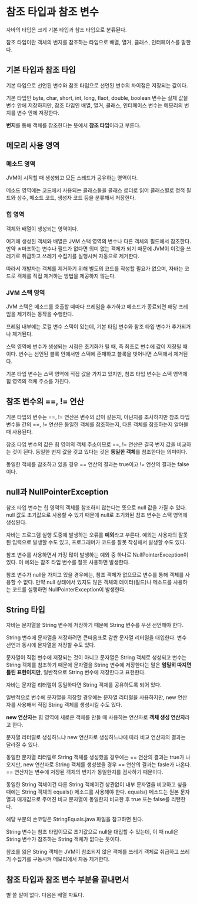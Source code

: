 # 참조 타입과 참조 변수
자바의 타입은 크게 기본 타입과 참조 타입으로 분류된다.

참조 타입이란 객체의 번지를 참조하는 타입으로 배열, 열거, 클래스, 인터페이스를 말한다.

## 기본 타입과 참조 타입
기본 타입으로 선언된 변수와 참조 타입으로 선언된 변수의 차이점은 저장되는 값이다.

기본 타입인 byte, char, short, int, long, flaot, double, boolean 변수는 실제 값을 변수 안에 저장하지만, 참조 타입인 배열, 열거, 클래스, 인터페이스 변수는 메모리의 번지를 변수 안에 저장한다.

**번지**를 통해 객체를 참조한다는 뜻에서 **참조 타입**이라고 부른다.

## 메모리 사용 영역
### 메소드 영역
JVM이 시작할 때 생성되고 모든 스레드가 공유하는 영역이다.

메소드 영역에는 코드에서 사용되는 클래스들을 클래스 로더로 읽어 클래스별로 정적 필드와 상수, 메소드 코드, 생성자 코드 등을 분류해서 저장한다.

### 힙 영역
객체와 배열이 생성되는 영역이다.

여기에 생성된 객체와 배열은 JVM 스택 영역의 변수나 다른 객체의 필드에서 참조한다. 만약 ㅊ마조하는 변수나 필드가 없다면 의미 없는 객체가 되기 때문에 JVM이 이것을 쓰레기로 취급하고 쓰레기 수집기를 실행시켜 자동으로 제거한다.

따라서 개발자는 객체를 제거하기 위해 별도의 코드를 작성할 필요가 없으며, 자바는 코드로 객체를 직접 제거하는 방법을 제공하지 않는다.

### JVM 스택 영역
JVM 스택은 메소드를 호출할 때마다 프레임을 추가하고 메소드가 종료되면 해당 프레임을 제거하는 동작을 수행한다.

프레임 내부에는 로컬 변수 스택이 있는데, 기본 타입 변수와 참조 타입 변수가 추가되거나 제거된다.

스택 영역에 변수가 생성되는 시점은 초기화가 될 때, 즉 최초로 변수에 값이 저장될 때이다. 변수는 선언된 블록 안에서만 스택에 존재하고 블록을 벗어나면 스택에서 제거된다.

기본 타입 변수는 스택 영역에 직접 값을 가지고 있지만, 참조 타입 변수는 스택 영역에 힙 영역의 객체 주소를 가진다.

## 참조 변수의 ==, != 연산
기본 타입의 변수는 ==, != 연산은 변수의 값이 같은지, 아닌지를 조사하지만 참조 타입 변수들 간의 ==, != 연산은 동일한 객체를 참조하는지, 다른 객체를 참조하는지 알아볼 때 사용된다.

참조 타입 변수의 값은 힙 영여의 객체 주소이므로 ==, != 연산은 결국 번지 값을 비교하는 것이 된다. 동일한 번지 값을 갖고 있다는 것은 **동일한 객체**를 참조한다는 의미이다.

동일한 객체를 참조하고 있을 경우 == 연산의 결과는 true이고 != 연산의 결과는 false이다.

## null과 NullPointerException
참조 타입 변수는 힙 영역의 객체를 참조하지 않는다는 뜻으로 null 값을 가질 수 있다. null 값도 초기값으로 사용할 수 있기 때문에 null로 초기화된 참조 변수는 스택 영역에 생성된다.

자바는 프로그램 실행 도중에 발생하는 오류를 **예외**라고 부른다. 예외는 사용자의 잘못된 입력으로 발생할 수도 있고, 프로그래머가 코드를 잘못 작성해서 발생할 수도 있다.

참조 변수를 사용하면서 가장 많이 발생하는 예외 중 하나로 NullPointerException이 있다. 이 예외는 참조 타입 변수를 잘못 사용하면 발생한다.

참조 변수가 null을 가지고 있을 경우에는, 참조 객체가 없으므로 변수를 통해 객체를 사용할 수 없다. 만약 null 상태에서 있지도 않은 객체의 데이터(필드)나 메소드를 사용하는 코드를 실행하면 NullPointerException이 발생한다.

## String 타입
자바는 문자열을 String 변수에 저장하기 때문에 String 변수를 우선 선언해야 한다.

String 변수에 문자열을 저장하려면 큰따옴표로 감싼 문자열 리터럴을 대입한다. 변수 선언과 동시에 문자열을 저장할 수도 있다.

문자열이 직접 변수에 저장되는 것이 아니고 문자열은 String 객체로 생성되고 변수는 String 객체를 참조하기 때문에 문자열을 String 변수에 저장한다는 말은 **엄밀히 따지면 틀린 표현이지만**, 일반적으로 String 변수에 저장한다고 표현한다.

자바는 문자열 리터럴이 동일하다면 String 객체를 공유하도록 되어 있다.

일반적으로 변수에 문자열을 저장할 경우에는 문자열 리터럴을 사용하지만, new 연산자를 사용해서 직접 String 객체를 생성시킬 수도 있다.

**new 연산자**는 힙 영역에 새로운 객체를 만들 때 사용하는 연산자로 **객체 생성 연산자**라고 한다.

문자열 리터럴로 생성하느냐 new 연산자로 생성하느냐에 따라 비교 연산자의 결과는 달라질 수 있다.

동일한 문자열 리터럴로 String 객체를 생성했을 경우에는 == 연산의 결과는 true가 나오지만, new 연산자로 String 객체를 생성했을 경우 == 연산의 결과는 fasle가 나온다. == 연산자는 변수에 저장된 객체의 번지가 동일한지를 검사하기 때문이다.

동일한 String 객체이건 다른 String 객체이건 상관없이 내부 문자열을 비교하고 싶을 때에는 String 객체의 equals() 메소드를 사용해야 한다. equals() 메소드는 원본 문자열과 매개값으로 주어진 비교 문자열이 동일한지 비교한 후 true 또는 false를 리턴한다.

해당 부분의 손코딩은 StringEquals.java 파일을 참고하면 된다.

String 변수는 참조 타입이므로 초기값으로 null을 대입할 수 있는데, 이 때 null은 String 변수가 참조하는 String 객체가 없다는 뜻이다.

참조를 잃은 String 객체는 JVM이 참조되지 않은 객체를 쓰레기 객체로 취급하고 쓰레기 수집기를 구동시켜 메모리에서 자동 제거한다.

## 참조 타입과 참조 변수 부분을 끝내면서
별 쓸 말이 없다. 다음은 배열 파트다.
